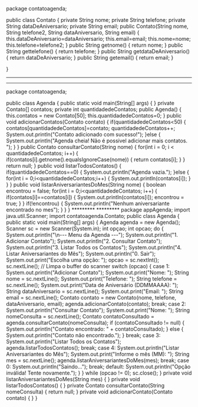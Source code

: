 package contatoagenda;

public class Contato {
private String nome;
private String telefone;
private String dataDeAniversario;
private String email;
public Contato(String nome, String telefone2, String dataAniversario, String email) {
	this.dataDeAniversario=dataAniversario;
	this.email=email;
	this.nome=nome;
	this.telefone=telefone2;
}
public String getnome() {
	return nome;
}
public String gettelefone() {
	return telefone;
}
public String getdataDeAniversario() {
	return dataDeAniversario;
}
public String getemail() {
	return email;
}


}
*******
******
package contatoagenda;

public class Agenda {
	public static void main(String[] args) {
	}
	private Contato[] contatos;
	private int quantidadedeContatos;
		public Agenda() {
			this.contatos = new Contato[50];
			this.quantidadedeContatos=0;
		}
		public void adicionarContatos(Contato contato) {
			if(quantidadedeContatos<50) {
				contatos[quantidadedeContatos]=contato;
				quantidadedeContatos++;
				System.out.println("Contato adicionado com sucesso!");
			}else {
				System.out.println("Agenda cheia! Não é possivel adicionar mais contatos. ");
			}
		}
		public Contato consultarContato(String nome) {
			for(int i = 0; i < quantidadedeContatos; i++) {
				if(contatos[i].getnome().equalsIgnoreCase(nome)) {
					return contatos[i];
				}
			}
			return null;
		}
		public void listarTodosContatos() {
			if(quantidadedeContatos==0) {
				System.out.println("Agenda vazia.");
			}else {
				for(int i = 0;i<quantidadedeContatos;i++) {
					System.out.println(contatos[i]);
				}
			}
		}
		public void listarAniversariantesDoMes(String nome) {
			boolean encontrou = false;
			for(int i = 0;i<quantidadedeContatos; i++) {
				if(contatos[i]==contatos[i]) {
					System.out.println(contatos[i]);
					encontrou = true;
				}
			}
			if(!encontrou) {
				System.out.println("Nenhum aniversariante encontrado no mes");
		}
		}
		}
       *********
       *********
       package appAgenda;
import java.util.Scanner;
import contatoagenda.Contato;
public class Agenda {
	public static void main(String[] args) {
		Agenda agenda = new Agenda();
		Scanner sc = new Scanner(System.in);
		int opçao;
	  int opcao;
	do {
          System.out.println("\n--- Menu da Agenda ---");
          System.out.println("1. Adicionar Contato");
          System.out.println("2. Consultar Contato");
          System.out.println("3. Listar Todos os Contatos");
          System.out.println("4. Listar Aniversariantes do Mês");
          System.out.println("0. Sair");
          System.out.print("Escolha uma opção: ");
          opcao = sc.nextInt();
          sc.nextLine(); // Limpa o buffer do scanner
          switch (opcao) {
              case 1:
                  System.out.println("Adicionar Contato");
                  System.out.print("Nome: ");
                  String nome = sc.nextLine();
                  System.out.print("Telefone: ");
                  String telefone = sc.nextLine();
                  System.out.print("Data de Aniversário (DDMMAAAA): ");
                  String dataAniversario = sc.nextLine();
                  System.out.print("Email: ");
                  String email = sc.nextLine();
                  Contato contato = new Contato(nome, telefone, dataAniversario, email);
                  agenda.adicionarContato(contato);
                  break;
              case 2:
                  System.out.println("Consultar Contato");
                  System.out.print("Nome: ");
                  String nomeConsulta = sc.nextLine();
                  Contato contatoConsultado = agenda.consultarContato(nomeConsulta);
                  if (contatoConsultado != null) {
                      System.out.println("Contato encontrado: " + contatoConsultado);
                  } else {
                      System.out.println("Contato não encontrado.");
                  }
                  break;
              case 3:
                  System.out.println("Listar Todos os Contatos");
                  agenda.listarTodosContatos();
                  break;
              case 4:
                  System.out.println("Listar Aniversariantes do Mês");
                  System.out.print("Informe o mês (MM): ");
                  String mes = sc.nextLine();
                  agenda.listarAniversariantesDoMes(mes);
                  break;
              case 0:
                  System.out.println("Saindo...");
                  break;
              default:
                  System.out.println("Opção inválida! Tente novamente.");
          }
      } while (opcao != 0);
      sc.close();
  }
private void listarAniversariantesDoMes(String mes) {
	}
	private void listarTodosContatos() {
	}
	private Contato consultarContato(String nomeConsulta) {
		return null;
	}
	private void adicionarContato(Contato contato) {
	}
}

	

